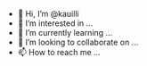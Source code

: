 - 👋 Hi, I’m @kauilli
- 👀 I’m interested in ...
- 🌱 I’m currently learning ...
- 💞️ I’m looking to collaborate on ...
- 📫 How to reach me ...

<!---
kauilli/kauilli is a ✨ special ✨ repository because its `README.md` (this file) appears on your GitHub profile.
You can click the Preview link to take a look at your changes.
--->
